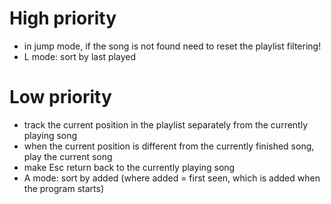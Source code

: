 # High priority

- in jump mode, if the song is not found need to reset the playlist filtering!
- L mode: sort by last played

# Low priority

- track the current position in the playlist separately from the currently playing song
- when the current position is different from the currently finished song, play the current song
- make Esc return back to the currently playing song
- A mode: sort by added (where added = first seen, which is added when the program starts)
